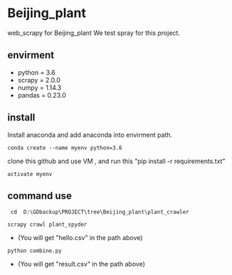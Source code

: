 # Beijing_plant
 
web_scrapy for Beijing_plant
We test spray for this project.


## envirment
*   python = 3.6
*   scrapy = 2.0.0
*   numpy = 1.14.3
*   pandas = 0.23.0

## install
Install anaconda and add anaconda into envirment path.
```
conda create --name myenv python=3.6
```

clone this github and use VM , and run this "pip install -r requirements.txt"
```
activate myenv
```


## command use
 ``` cd  D:\GDbackup\PROJECT\tree\Beijing_plant\plant_crawler```

 ```scrapy crawl plant_spyder```

*  (You will get "hello.csv" in the path above)

```python combine.py```

*  (You will get "result.csv" in the path above)